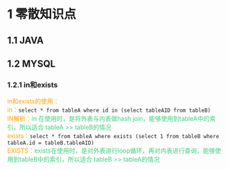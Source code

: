 # 1 零散知识点

## 1.1 JAVA



## 1.2 MYSQL
### 1.2.1 in和exists
<font color='#FFA500'>in和exists的使用：</font>  
<font color='#FFA500'>in：</font>`select * from tableA where id in (select tableAID from tableB)`  
<font color='#FFA500'>IN解析：</font><font color='#43CD80'>in 在使用时，是将外表与内表做hash join，能够使用到tableA中的索引，所以适合 tableA >> tableB的情况</font>  
<font color='#FFA500'>exists：</font>`select * from tableA where exists (select 1 from tableB where tableA.id = tableB.tableAID)`  
<font color='#FFA500'>EXISTS：</font><font color='#43CD80'>exists在使用时，是对外表进行loop循环，再对内表进行查询，能够使用到tableB中的索引，所以适合 tableB >> tableA的情况</font>


